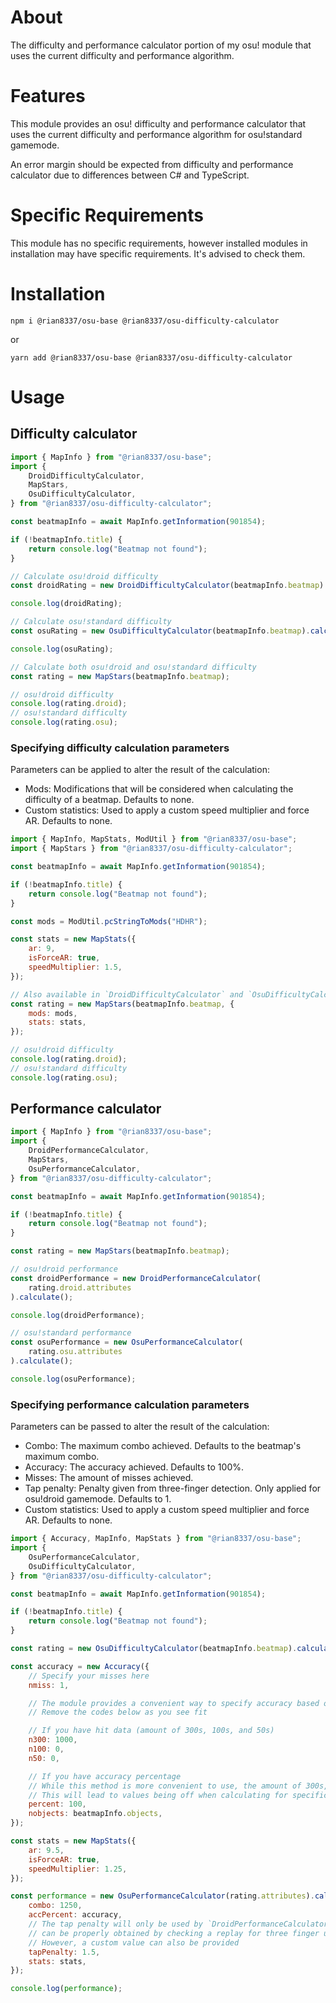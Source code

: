 # About

The difficulty and performance calculator portion of my osu! module that uses the current difficulty and performance algorithm.

# Features

This module provides an osu! difficulty and performance calculator that uses the current difficulty and performance algorithm for osu!standard gamemode.

An error margin should be expected from difficulty and performance calculator due to differences between C# and TypeScript.

# Specific Requirements

This module has no specific requirements, however installed modules in installation may have specific requirements. It's advised to check them.

# Installation

```
npm i @rian8337/osu-base @rian8337/osu-difficulty-calculator
```

or

```
yarn add @rian8337/osu-base @rian8337/osu-difficulty-calculator
```

# Usage

## Difficulty calculator

```js
import { MapInfo } from "@rian8337/osu-base";
import {
    DroidDifficultyCalculator,
    MapStars,
    OsuDifficultyCalculator,
} from "@rian8337/osu-difficulty-calculator";

const beatmapInfo = await MapInfo.getInformation(901854);

if (!beatmapInfo.title) {
    return console.log("Beatmap not found");
}

// Calculate osu!droid difficulty
const droidRating = new DroidDifficultyCalculator(beatmapInfo.beatmap).calculate();

console.log(droidRating);

// Calculate osu!standard difficulty
const osuRating = new OsuDifficultyCalculator(beatmapInfo.beatmap).calculate();

console.log(osuRating);

// Calculate both osu!droid and osu!standard difficulty
const rating = new MapStars(beatmapInfo.beatmap);

// osu!droid difficulty
console.log(rating.droid);
// osu!standard difficulty
console.log(rating.osu);
```

### Specifying difficulty calculation parameters

Parameters can be applied to alter the result of the calculation:

-   Mods: Modifications that will be considered when calculating the difficulty of a beatmap. Defaults to none.
-   Custom statistics: Used to apply a custom speed multiplier and force AR. Defaults to none.

```js
import { MapInfo, MapStats, ModUtil } from "@rian8337/osu-base";
import { MapStars } from "@rian8337/osu-difficulty-calculator";

const beatmapInfo = await MapInfo.getInformation(901854);

if (!beatmapInfo.title) {
    return console.log("Beatmap not found");
}

const mods = ModUtil.pcStringToMods("HDHR");

const stats = new MapStats({
    ar: 9,
    isForceAR: true,
    speedMultiplier: 1.5,
});

// Also available in `DroidDifficultyCalculator` and `OsuDifficultyCalculator` as a parameter of `calculate`
const rating = new MapStars(beatmapInfo.beatmap, {
    mods: mods,
    stats: stats,
});

// osu!droid difficulty
console.log(rating.droid);
// osu!standard difficulty
console.log(rating.osu);
```

## Performance calculator

```js
import { MapInfo } from "@rian8337/osu-base";
import {
    DroidPerformanceCalculator,
    MapStars,
    OsuPerformanceCalculator,
} from "@rian8337/osu-difficulty-calculator";

const beatmapInfo = await MapInfo.getInformation(901854);

if (!beatmapInfo.title) {
    return console.log("Beatmap not found");
}

const rating = new MapStars(beatmapInfo.beatmap);

// osu!droid performance
const droidPerformance = new DroidPerformanceCalculator(
    rating.droid.attributes
).calculate();

console.log(droidPerformance);

// osu!standard performance
const osuPerformance = new OsuPerformanceCalculator(
    rating.osu.attributes
).calculate();

console.log(osuPerformance);
```

### Specifying performance calculation parameters

Parameters can be passed to alter the result of the calculation:

-   Combo: The maximum combo achieved. Defaults to the beatmap's maximum combo.
-   Accuracy: The accuracy achieved. Defaults to 100%.
-   Misses: The amount of misses achieved.
-   Tap penalty: Penalty given from three-finger detection. Only applied for osu!droid gamemode. Defaults to 1.
-   Custom statistics: Used to apply a custom speed multiplier and force AR. Defaults to none.

```js
import { Accuracy, MapInfo, MapStats } from "@rian8337/osu-base";
import {
    OsuPerformanceCalculator,
    OsuDifficultyCalculator,
} from "@rian8337/osu-difficulty-calculator";

const beatmapInfo = await MapInfo.getInformation(901854);

if (!beatmapInfo.title) {
    return console.log("Beatmap not found");
}

const rating = new OsuDifficultyCalculator(beatmapInfo.beatmap).calculate();

const accuracy = new Accuracy({
    // Specify your misses here
    nmiss: 1,

    // The module provides a convenient way to specify accuracy based on the data that you have
    // Remove the codes below as you see fit

    // If you have hit data (amount of 300s, 100s, and 50s)
    n300: 1000,
    n100: 0,
    n50: 0,

    // If you have accuracy percentage
    // While this method is more convenient to use, the amount of 300s, 100s, and 50s will be estimated
    // This will lead to values being off when calculating for specific accuracies
    percent: 100,
    nobjects: beatmapInfo.objects,
});

const stats = new MapStats({
    ar: 9.5,
    isForceAR: true,
    speedMultiplier: 1.25,
});

const performance = new OsuPerformanceCalculator(rating.attributes).calculate({
    combo: 1250,
    accPercent: accuracy,
    // The tap penalty will only be used by `DroidPerformanceCalculator` and
    // can be properly obtained by checking a replay for three finger usage
    // However, a custom value can also be provided
    tapPenalty: 1.5,
    stats: stats,
});

console.log(performance);
```
